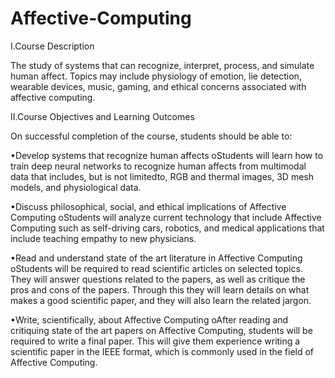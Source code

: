 # Affective-Computing
I.Course Description

  The  study  of systems  that  can  recognize,  interpret,  process,  and  simulate  human  affect. Topics may include physiology of emotion, lie detection, wearable devices, music, gaming, and ethical concerns associated with affective computing.

II.Course Objectives and Learning Outcomes
 
 On successful completion of the course, students should be able to:

  •Develop systems that recognize human affects
    oStudents will learn how to train deep neural networks to recognize human affects from multimodal data that includes, but is not limitedto, RGB and thermal images, 3D mesh models, and physiological data.

  •Discuss philosophical, social, and ethical implications of Affective Computing
    oStudents will analyze current technology that include Affective Computing such as self-driving cars, robotics, and medical applications that include teaching empathy to new physicians.

  •Read and understand state of the art literature in Affective Computing
    oStudents  will  be  required  to  read  scientific  articles  on  selected  topics.  They  will answer questions related to the papers, as well as critique the pros and cons of the papers. Through this they will learn details on what makes a good scientific paper, and they will also learn the related jargon.

  •Write, scientifically, about Affective Computing
    oAfter  reading  and  critiquing  state  of  the  art  papers  on  Affective  Computing, students  will  be  required  to  write  a  final  paper.  This  will  give  them  experience writing a scientific paper in the IEEE format, which is commonly used in the field of Affective Computing.
